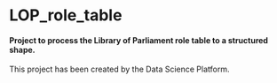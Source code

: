 # LOP_role_table
#### Project to process the Library of Parliament role table to a structured shape.

This project has been created by the Data Science Platform.
